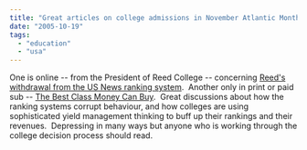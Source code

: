 ```yaml
---
title: "Great articles on college admissions in November Atlantic Monthly"
date: "2005-10-19"
tags: 
  - "education"
  - "usa"
---
```


One is online -- from the President of Reed College -- concerning [Reed's withdrawal from the US News ranking system](http://www.theatlantic.com/doc/200511/shunning-college-rankings).  Another only in print or paid sub -- [The Best Class Money Can Buy](http://www.theatlantic.com/doc/prem/200511/financial-aid-leveraging).  Great discussions about how the ranking systems corrupt behaviour, and how colleges are using sophisticated yield management thinking to buff up their rankings and their revenues.  Depressing in many ways but anyone who is working through the college decision process should read.
